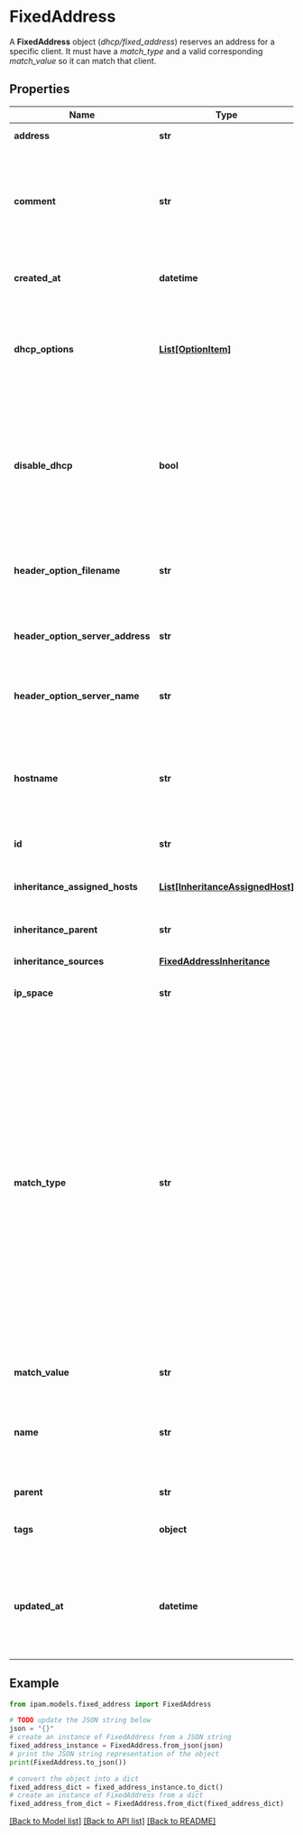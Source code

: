 # FixedAddress

A __FixedAddress__ object (_dhcp/fixed_address_) reserves an address for a specific client. It must have a _match_type_ and a valid corresponding _match_value_ so it can match that client.

## Properties

Name | Type | Description | Notes
------------ | ------------- | ------------- | -------------
**address** | **str** | The reserved address. | 
**comment** | **str** | The description for the fixed address. May contain 0 to 1024 characters. Can include UTF-8. | [optional] 
**created_at** | **datetime** | Time when the object has been created. | [optional] [readonly] 
**dhcp_options** | [**List[OptionItem]**](OptionItem.md) | The list of DHCP options. May be either a specific option or a group of options. | [optional] 
**disable_dhcp** | **bool** | Optional. _true_ to disable object. The fixed address is converted to an exclusion when generating configuration.  Defaults to _false_. | [optional] 
**header_option_filename** | **str** | The configuration for header option filename field. | [optional] 
**header_option_server_address** | **str** | The configuration for header option server address field. | [optional] 
**header_option_server_name** | **str** | The configuration for header option server name field. | [optional] 
**hostname** | **str** | The DHCP host name associated with this fixed address. It is of FQDN type and it defaults to empty. | [optional] 
**id** | **str** | The resource identifier. | [optional] [readonly] 
**inheritance_assigned_hosts** | [**List[InheritanceAssignedHost]**](InheritanceAssignedHost.md) | The list of the inheritance assigned hosts of the object. | [optional] [readonly] 
**inheritance_parent** | **str** | The resource identifier. | [optional] 
**inheritance_sources** | [**FixedAddressInheritance**](FixedAddressInheritance.md) | The inheritance configuration. | [optional] 
**ip_space** | **str** | The resource identifier. | [optional] 
**match_type** | **str** | Indicates how to match the client:  * _mac_: match the client MAC address for both IPv4 and IPv6,  * _client_text_ or _client_hex_: match the client identifier for IPv4 only,  * _relay_text_ or _relay_hex_: match the circuit ID or remote ID in the DHCP relay agent option (82) for IPv4 only,  * _duid_: match the DHCP unique identifier, currently match only for IPv6 protocol. | 
**match_value** | **str** | The value to match. | 
**name** | **str** | The name of the fixed address. May contain 1 to 256 characters. Can include UTF-8. | [optional] 
**parent** | **str** | The resource identifier. | [optional] 
**tags** | **object** | The tags for the fixed address in JSON format. | [optional] 
**updated_at** | **datetime** | Time when the object has been updated. Equals to _created_at_ if not updated after creation. | [optional] [readonly] 

## Example

```python
from ipam.models.fixed_address import FixedAddress

# TODO update the JSON string below
json = "{}"
# create an instance of FixedAddress from a JSON string
fixed_address_instance = FixedAddress.from_json(json)
# print the JSON string representation of the object
print(FixedAddress.to_json())

# convert the object into a dict
fixed_address_dict = fixed_address_instance.to_dict()
# create an instance of FixedAddress from a dict
fixed_address_from_dict = FixedAddress.from_dict(fixed_address_dict)
```
[[Back to Model list]](../README.md#documentation-for-models) [[Back to API list]](../README.md#documentation-for-api-endpoints) [[Back to README]](../README.md)


